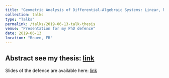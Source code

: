 ```yaml
---
title: "Geometric Analysis of Differential-Algebraic Systems: Linear, Nonlinear and Linearizable"
collection: talks
type: "Talks"
permalink: /talks/2019-06-13-talk-thesis
venue: "Presentation for my PhD defence"
date: 2019-06-13
location: "Rouen, FR"
---
```


Abstract see my thesis: [link](https://chenyahao.github.io/files/C1Geo.pdf)
---

Slides of the defence are available here: [link](https://chenyahao.github.io/files/talkthesis.pdf)